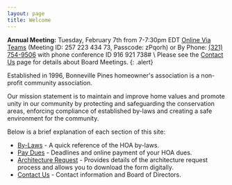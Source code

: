 ```yaml
---
layout: page
title: Welcome
---
```


**Annual Meeting:** Tuesday, February 7th from 7-7:30pm EDT [Online Via Teams](https://www.google.com/url?q=https://teams.microsoft.com/l/meetup-join/19%253ameeting_Y2FlZTA1NzktYzA5ZS00ZjEwLWJjMDQtNjI2YjE4MmUwNzUx%2540thread.v2/0?context%3D%257b%2522Tid%2522%253a%2522a1cf3136-ea50-4354-ad39-345d96aeab4c%2522%252c%2522Oid%2522%253a%2522f0ada0c0-6bc6-494a-94e2-e93bbd59498c%2522%257d&sa=D&source=calendar&usd=2&usg=AOvVaw22cH4aOeIHi5yjtMJ0npkP) (Meeting ID: 257 223 434 73, Passcode: zPqorh) or By Phone: <a href="tel:+13217549506">(321) 754-9506</a> with phone conference ID 916 921 738# \\
Please see the [Contact Us](contact) page for details about Board Meetings.
{: .alert}

Established in 1996, Bonneville Pines homeowner's association is a non-profit community association.

Our mission statement is to maintain and improve home values and promote unity in our community by protecting and safeguarding the conservation areas, enforcing compliance of established by-laws and creating a safe environment for the community.

Below is a brief explanation of each section of this site:

* [By-Laws](bylaws) - A quick reference of the HOA by-laws.
* [Pay Dues](pay_dues) - Deadlines and online payment of your HOA dues.
* [Architecture Request](architecture_request) - Provides details of the architecture request process and allows you to download the form digitally.
* [Contact Us](contact) - Contact information and Board of Directors.
